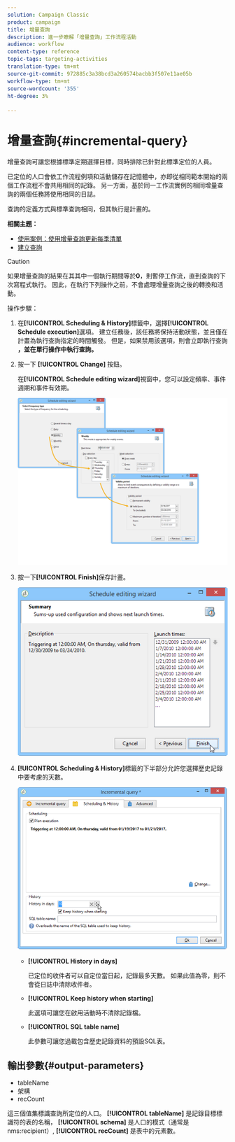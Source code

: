 ```yaml
---
solution: Campaign Classic
product: campaign
title: 增量查詢
description: 進一步瞭解「增量查詢」工作流程活動
audience: workflow
content-type: reference
topic-tags: targeting-activities
translation-type: tm+mt
source-git-commit: 972885c3a38bcd3a260574bacbb3f507e11ae05b
workflow-type: tm+mt
source-wordcount: '355'
ht-degree: 3%

---
```



# 增量查詢{#incremental-query}

增量查詢可讓您根據標準定期選擇目標，同時排除已針對此標準定位的人員。

已定位的人口會依工作流程例項和活動儲存在記憶體中，亦即從相同範本開始的兩個工作流程不會共用相同的記錄。 另一方面，基於同一工作流實例的相同增量查詢的兩個任務將使用相同的日誌。

查詢的定義方式與標準查詢相同，但其執行是計畫的。

**相關主題：**

* [使用案例：使用增量查詢更新每季清單](../../workflow/using/quarterly-list-update.md)
* [建立查詢](../../workflow/using/query.md#creating-a-query)

>[!CAUTION]
>
>如果增量查詢的結果在其其中一個執行期間等於&#x200B;**0**，則暫停工作流，直到查詢的下次寫程式執行。 因此，在執行下列操作之前，不會處理增量查詢之後的轉換和活動。

操作步驟：

1. 在&#x200B;**[!UICONTROL Scheduling & History]**&#x200B;標籤中，選擇&#x200B;**[!UICONTROL Schedule execution]**&#x200B;選項。 建立任務後，該任務將保持活動狀態，並且僅在計畫為執行查詢指定的時間觸發。 但是，如果禁用該選項，則會立即執行查詢&#x200B;**，並在單行操作中執行查詢。**
1. 按一下 **[!UICONTROL Change]** 按鈕。

   在&#x200B;**[!UICONTROL Schedule editing wizard]**&#x200B;視窗中，您可以設定頻率、事件週期和事件有效期。

   ![](assets/s_user_segmentation_wizard_11.png)

1. 按一下&#x200B;**[!UICONTROL Finish]**&#x200B;保存計畫。

   ![](assets/s_user_segmentation_wizard_valid.png)

1. **[!UICONTROL Scheduling & History]**&#x200B;標籤的下半部分允許您選擇歷史記錄中要考慮的天數。

   ![](assets/edit_request_inc.png)

   * **[!UICONTROL History in days]**

      已定位的收件者可以自定位當日起，記錄最多天數。 如果此值為零，則不會從日誌中清除收件者。

   * **[!UICONTROL Keep history when starting]**

      此選項可讓您在啟用活動時不清除記錄檔。

   * **[!UICONTROL SQL table name]**

      此參數可讓您過載包含歷史記錄資料的預設SQL表。

## 輸出參數{#output-parameters}

* tableName
* 架構
* recCount

這三個值集標識查詢所定位的人口。 **[!UICONTROL tableName]** 是記錄目標標識符的表的名稱， **[!UICONTROL schema]** 是人口的模式（通常是nms:recipient）, **[!UICONTROL recCount]** 是表中的元素數。
